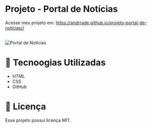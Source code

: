 # Projeto - Portal de Notícias
Acesse meu projeto em: <a href="https://andrrade.github.io/projeto-portal-de-noticias/" target="_blank">https://andrrade.github.io/projeto-portal-de-noticias//</a>
<br><br>

![Portal de Notícias](https://github.com/user-attachments/assets/be2ad9c4-3072-4347-829c-7f7ebbc7fbf1)


# 🚀 Tecnoogias Utilizadas

- HTML
- CSS
- GitHub

# 📝 Licença

Esse projeto possui licença MIT.

